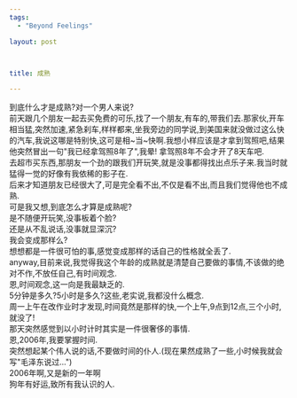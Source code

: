 ```yaml
--- 
tags: 
  - "Beyond Feelings"

layout: post



title: 成熟

---
```

<div id="msgcns!5F971C000415D85F!235" class="bvMsg">
<div>到底什么才是成熟?对一个男人来说?</div>
<div>前天跟几个朋友一起去买免费的可乐,找了一个朋友,有车的,带我们去.那家伙,开车相当猛,突然加速,紧急刹车,样样都来,坐我旁边的同学说,到美国来就没做过这么快的汽车,我说这哪是特别快,这可是相~当~快啊.我想小样应该是才拿到驾照吧,结果他突然冒出一句"我已经拿驾照8年了",我晕! 拿驾照8年不会才开了8天车吧.</div>
<div>去超市买东西,那朋友一个劲的跟我们开玩笑,就是没事都得找出点乐子来.我当时就猛得一觉的好像有我依稀的影子在.</div>
<div>后来才知道朋友已经很大了,可是完全看不出,不仅是看不出,而且我们觉得他也不成熟.</div>
<div>可是我又想,到底怎么才算是成熟呢?</div>
<div>是不随便开玩笑,没事板着个脸?</div>
<div>还是从不乱说话,没事就显深沉?</div>
<div>我会变成那样么?</div>
<div>想想都是一件很可怕的事,感觉变成那样的话自己的性格就全丢了.</div>
<div>anyway,目前来说,我觉得我这个年龄的成熟就是清楚自己要做的事情,不该做的绝对不作,不放任自己,有时间观念.</div>
<div>恩,时间观念,这一向是我最缺乏的.</div>
<div>5分钟是多久?5小时是多久?这些,老实说,我都没什么概念.</div>
<div>周一上午在改作业时才发现,时间竟然是那样的快,一个上午,9点到12点,三个小时,就没了!</div>
<div>那天突然感觉到以小时计时其实是一件很奢侈的事情.</div>
<div>恩,2006年,我要掌握时间.</div>
<div>突然想起某个伟人说的话,不要做时间的仆人.(现在果然成熟了一些,小时候我就会写"毛泽东说过...")</div>
<div>2006年啊,又是新的一年啊</div>
<div>狗年有好运,致所有我认识的人.</div>
</div>
